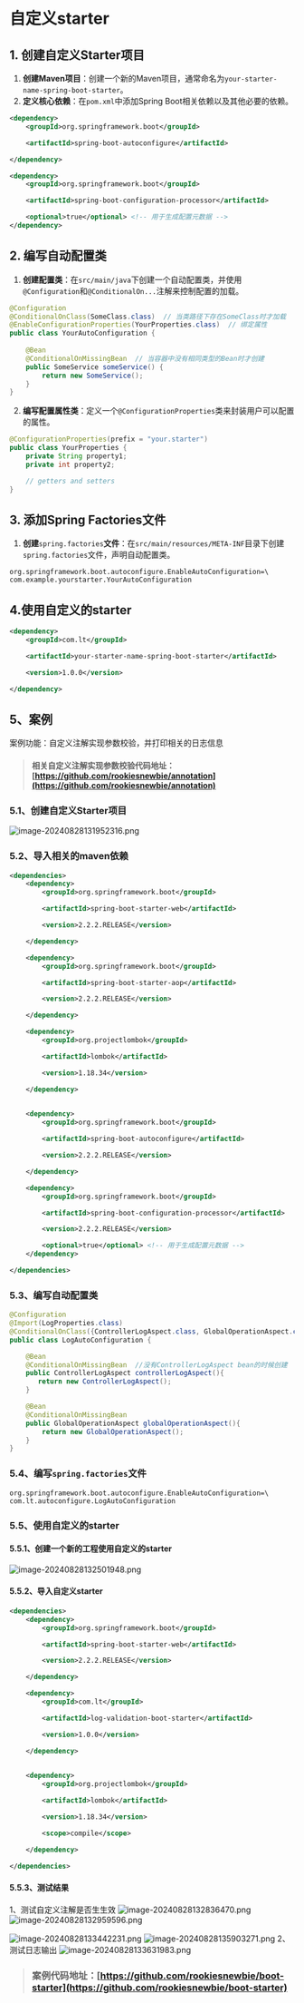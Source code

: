 # 自定义starter
## 1. 创建自定义Starter项目

1. **创建Maven项目**：创建一个新的Maven项目，通常命名为`your-starter-name-spring-boot-starter`。
2. **定义核心依赖**：在`pom.xml`中添加Spring Boot相关依赖以及其他必要的依赖。
```xml
<dependency>
    <groupId>org.springframework.boot</groupId>

    <artifactId>spring-boot-autoconfigure</artifactId>

</dependency>

<dependency>
    <groupId>org.springframework.boot</groupId>

    <artifactId>spring-boot-configuration-processor</artifactId>

    <optional>true</optional> <!-- 用于生成配置元数据 -->
</dependency>


```
## 2. 编写自动配置类

1. **创建配置类**：在`src/main/java`下创建一个自动配置类，并使用`@Configuration`和`@ConditionalOn...`注解来控制配置的加载。
```java
@Configuration
@ConditionalOnClass(SomeClass.class)  // 当类路径下存在SomeClass时才加载
@EnableConfigurationProperties(YourProperties.class)  // 绑定属性
public class YourAutoConfiguration {
    
    @Bean
    @ConditionalOnMissingBean  // 当容器中没有相同类型的Bean时才创建
    public SomeService someService() {
        return new SomeService();
    }
}
```

2. **编写配置属性类**：定义一个`@ConfigurationProperties`类来封装用户可以配置的属性。
```java
@ConfigurationProperties(prefix = "your.starter")
public class YourProperties {
    private String property1;
    private int property2;

    // getters and setters
}
```
## 3. 添加Spring Factories文件

1. **创建**`spring.factories`**文件**：在`src/main/resources/META-INF`目录下创建`spring.factories`文件，声明自动配置类。
```properties
org.springframework.boot.autoconfigure.EnableAutoConfiguration=\
com.example.yourstarter.YourAutoConfiguration
```

## 4.使用自定义的starter
```xml
<dependency>
    <groupId>com.lt</groupId>

    <artifactId>your-starter-name-spring-boot-starter</artifactId>

    <version>1.0.0</version>

</dependency>

```


## 5、案例
案例功能：自定义注解实现参数校验，并打印相关的日志信息
> #### 相关自定义注解实现参数校验代码地址：[https://github.com/rookiesnewbie/annotation](https://github.com/rookiesnewbie/annotation)

### 5.1、创建自定义Starter项目
![image-20240828131952316.png](https://cdn.nlark.com/yuque/0/2024/png/29648551/1724824582533-8b626fcb-624b-41e2-bfbf-a93cf4bf6778.png#averageHue=%23212932&clientId=u3879bfd2-9f15-4&from=ui&id=gfwAH&originHeight=642&originWidth=767&originalType=binary&ratio=1.100000023841858&rotation=0&showTitle=false&size=49375&status=done&style=none&taskId=u71f13789-44af-4930-91f7-fa162550673&title=)
### 5.2、导入相关的maven依赖
```xml
<dependencies>
    <dependency>
        <groupId>org.springframework.boot</groupId>

        <artifactId>spring-boot-starter-web</artifactId>

        <version>2.2.2.RELEASE</version>

    </dependency>

    <dependency>
        <groupId>org.springframework.boot</groupId>

        <artifactId>spring-boot-starter-aop</artifactId>

        <version>2.2.2.RELEASE</version>

    </dependency>

    <dependency>
        <groupId>org.projectlombok</groupId>

        <artifactId>lombok</artifactId>

        <version>1.18.34</version>

    </dependency>

    
    <dependency>
        <groupId>org.springframework.boot</groupId>

        <artifactId>spring-boot-autoconfigure</artifactId>

        <version>2.2.2.RELEASE</version>

    </dependency>

    <dependency>
        <groupId>org.springframework.boot</groupId>

        <artifactId>spring-boot-configuration-processor</artifactId>

        <version>2.2.2.RELEASE</version>

        <optional>true</optional> <!-- 用于生成配置元数据 -->
    </dependency>

</dependencies>

```

### 5.3、编写自动配置类
```java
@Configuration
@Import(LogProperties.class)
@ConditionalOnClass({ControllerLogAspect.class, GlobalOperationAspect.class})
public class LogAutoConfiguration {

    @Bean
    @ConditionalOnMissingBean  //没有ControllerLogAspect bean的时候创建
    public ControllerLogAspect controllerLogAspect(){
       return new ControllerLogAspect();
    }

    @Bean
    @ConditionalOnMissingBean
    public GlobalOperationAspect globalOperationAspect(){
        return new GlobalOperationAspect();
    }
}
```
### 5.4、编写`spring.factories`文件
```properties
org.springframework.boot.autoconfigure.EnableAutoConfiguration=\
com.lt.autoconfigure.LogAutoConfiguration
```

### 5.5、使用自定义的starter
#### 5.5.1、创建一个新的工程使用自定义的starter
![image-20240828132501948.png](https://cdn.nlark.com/yuque/0/2024/png/29648551/1724824629647-c3124e68-e89b-49b0-99e8-fa39249a5215.png#averageHue=%23212933&clientId=u3879bfd2-9f15-4&from=ui&id=u26f4021e&originHeight=447&originWidth=799&originalType=binary&ratio=1.100000023841858&rotation=0&showTitle=false&size=34673&status=done&style=none&taskId=u0a2d1e48-f6d6-4fe4-ae9c-202690014ea&title=)
#### 5.5.2、导入自定义starter
```xml
<dependencies>
    <dependency>
        <groupId>org.springframework.boot</groupId>

        <artifactId>spring-boot-starter-web</artifactId>

        <version>2.2.2.RELEASE</version>

    </dependency>

    <dependency>
        <groupId>com.lt</groupId>

        <artifactId>log-validation-boot-starter</artifactId>

        <version>1.0.0</version>

    </dependency>

    
    <dependency>
        <groupId>org.projectlombok</groupId>

        <artifactId>lombok</artifactId>

        <version>1.18.34</version>

        <scope>compile</scope>

    </dependency>

</dependencies>

```

#### 5.5.3、测试结果
1、测试自定义注解是否生生效
![image-20240828132836470.png](https://cdn.nlark.com/yuque/0/2024/png/29648551/1724824655191-bd0f92da-6b35-4311-8ff5-d8d132305989.png#averageHue=%23fdfcfc&clientId=u3879bfd2-9f15-4&from=ui&id=u33b34dd7&originHeight=561&originWidth=679&originalType=binary&ratio=1.100000023841858&rotation=0&showTitle=false&size=47006&status=done&style=none&taskId=u6356cae9-d700-4b9f-86eb-e5012ad5710&title=)
![image-20240828132959596.png](https://cdn.nlark.com/yuque/0/2024/png/29648551/1724824669473-880bd230-77ca-4713-8bb6-f762b491e1f5.png#averageHue=%23fcfcfc&clientId=u3879bfd2-9f15-4&from=ui&id=ucaf8a702&originHeight=549&originWidth=1378&originalType=binary&ratio=1.100000023841858&rotation=0&showTitle=false&size=53997&status=done&style=none&taskId=ue93e89e6-d0a2-4f9a-a3d2-1c31c46846c&title=)

![image-20240828133442231.png](https://cdn.nlark.com/yuque/0/2024/png/29648551/1724824683130-14002870-2cfa-4820-89c2-a74ce50ab021.png#averageHue=%23fdfdfc&clientId=u3879bfd2-9f15-4&from=ui&id=ufc47e9bb&originHeight=549&originWidth=693&originalType=binary&ratio=1.100000023841858&rotation=0&showTitle=false&size=34417&status=done&style=none&taskId=uc2a9dd92-afc6-422a-8a49-d342d7c5e2d&title=)
![image-20240828135903271.png](https://cdn.nlark.com/yuque/0/2024/png/29648551/1724824754509-502482ee-7b8b-4b45-916d-2310cc2c81df.png#averageHue=%23fdfcfc&clientId=u3879bfd2-9f15-4&from=ui&id=u287cce7b&originHeight=727&originWidth=721&originalType=binary&ratio=1.100000023841858&rotation=0&showTitle=false&size=47742&status=done&style=none&taskId=u7ed3306d-3af0-464b-9cad-bb7ea733801&title=)
2、测试日志输出
![image-20240828133631983.png](https://cdn.nlark.com/yuque/0/2024/png/29648551/1724824705186-b78a73e2-eef5-43b7-80df-8da6e6f77c87.png#averageHue=%2325313b&clientId=u3879bfd2-9f15-4&from=ui&id=ued7885b5&originHeight=767&originWidth=1816&originalType=binary&ratio=1.100000023841858&rotation=0&showTitle=false&size=336555&status=done&style=none&taskId=uc944393e-932d-41b4-aebf-6a2e45f2271&title=)

> ### 案例代码地址：[https://github.com/rookiesnewbie/boot-starter](https://github.com/rookiesnewbie/boot-starter)

